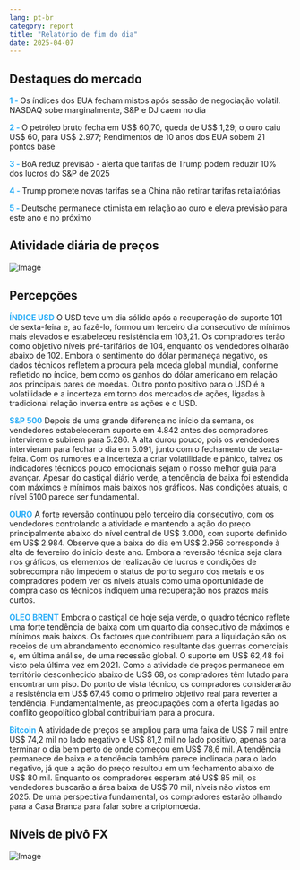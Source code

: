 ```yaml
---
lang: pt-br
category: report
title: "Relatório de fim do dia"
date: 2025-04-07
---
```



<h2>Destaques do mercado</h2>
<strong style="color: #2caef7;">1 - </strong> Os índices dos EUA fecham mistos após sessão de negociação volátil. NASDAQ sobe marginalmente, S&P e DJ caem no dia


<strong style="color: #2caef7;">2 - </strong> O petróleo bruto fecha em US$ 60,70, queda de US$ 1,29; o ouro caiu US$ 60, para US$ 2.977; Rendimentos de 10 anos dos EUA sobem 21 pontos base

<strong style="color: #2caef7;">3 - </strong> BoA reduz previsão - alerta que tarifas de Trump podem reduzir 10% dos lucros do S&P de 2025

<strong style="color: #2caef7;">4 - </strong> Trump promete novas tarifas se a China não retirar tarifas retaliatórias

<strong style="color: #2caef7;">5 - </strong> Deutsche permanece otimista em relação ao ouro e eleva previsão para este ano e no próximo



<h2>Atividade diária de preços</h2>
<img src="https://markleighedu.github.io/img/Apr-2025/07-Apr-2025/price.jpg" alt="Image"/>

<h2>Percepções</h2>
<strong style="color: #2caef7;">ÍNDICE USD</strong> O USD teve um dia sólido após a recuperação do suporte 101 de sexta-feira e, ao fazê-lo, formou um terceiro dia consecutivo de mínimos mais elevados e estabeleceu resistência em 103,21. Os compradores terão como objetivo níveis pré-tarifários de 104, enquanto os vendedores olharão abaixo de 102. Embora o sentimento do dólar permaneça negativo, os dados técnicos refletem a procura pela moeda global mundial, conforme refletido no índice, bem como os ganhos do dólar americano em relação aos principais pares de moedas. Outro ponto positivo para o USD é a volatilidade e a incerteza em torno dos mercados de ações, ligadas à tradicional relação inversa entre as ações e o USD. 

<strong style="color: #2caef7;">S&P 500</strong> Depois de uma grande diferença no início da semana, os vendedores estabeleceram suporte em 4.842 antes dos compradores intervirem e subirem para 5.286. A alta durou pouco, pois os vendedores intervieram para fechar o dia em 5.091, junto com o fechamento de sexta-feira. Com os rumores e a incerteza a criar volatilidade e pânico, talvez os indicadores técnicos pouco emocionais sejam o nosso melhor guia para avançar. Apesar do castiçal diário verde, a tendência de baixa foi estendida com máximos e mínimos mais baixos nos gráficos. Nas condições atuais, o nível 5100 parece ser fundamental.

<strong style="color: #2caef7;">OURO</strong> A forte reversão continuou pelo terceiro dia consecutivo, com os vendedores controlando a atividade e mantendo a ação do preço principalmente abaixo do nível central de US$ 3.000, com suporte definido em US$ 2.984. Observe que a baixa do dia em US$ 2.956 corresponde à alta de fevereiro do início deste ano. Embora a reversão técnica seja clara nos gráficos, os elementos de realização de lucros e condições de sobrecompra não impedem o status de porto seguro dos metais e os compradores podem ver os níveis atuais como uma oportunidade de compra caso os técnicos indiquem uma recuperação nos prazos mais curtos. 

<strong style="color: #2caef7;">ÓLEO BRENT</strong> Embora o castiçal de hoje seja verde, o quadro técnico reflete uma forte tendência de baixa com um quarto dia consecutivo de máximos e mínimos mais baixos. Os factores que contribuem para a liquidação são os receios de um abrandamento económico resultante das guerras comerciais e, em última análise, de uma recessão global. O suporte em US$ 62,48 foi visto pela última vez em 2021. Como a atividade de preços permanece em território desconhecido abaixo de US$ 68, os compradores têm lutado para encontrar um piso. Do ponto de vista técnico, os compradores considerarão a resistência em US$ 67,45 como o primeiro objetivo real para reverter a tendência. Fundamentalmente, as preocupações com a oferta ligadas ao conflito geopolítico global contribuiriam para a procura.   

<strong style="color: #2caef7;">Bitcoin</strong> A atividade de preços se ampliou para uma faixa de US$ 7 mil entre US$ 74,2 mil no lado negativo e US$ 81,2 mil no lado positivo, apenas para terminar o dia bem perto de onde começou em US$ 78,6 mil. A tendência permanece de baixa e a tendência também parece inclinada para o lado negativo, já que a ação do preço resultou em um fechamento abaixo de US$ 80 mil. Enquanto os compradores esperam até US$ 85 mil, os vendedores buscarão a área baixa de US$ 70 mil, níveis não vistos em 2025. De uma perspectiva fundamental, os compradores estarão olhando para a Casa Branca para falar sobre a criptomoeda.



<h2>Níveis de pivô FX</h2>
<img src="https://markleighedu.github.io/img/Apr-2025/07-Apr-2025/pivot.jpg" alt="Image"/>